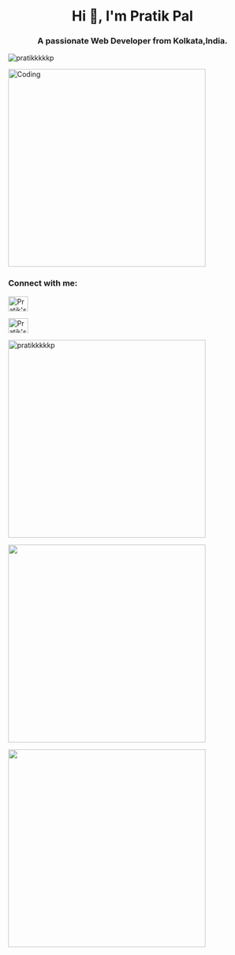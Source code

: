 <h1 align="center">Hi 👋, I'm Pratik Pal</h1>
<h3 align="center">A passionate Web Developer from Kolkata,India.</h3>

<p align="left"> <img src="https://komarev.com/ghpvc/?username=pratikkkkkp&label=Profile%20views&color=0e75b6&style=flat" alt="pratikkkkkp" /> </p>


<img align="center" alt="Coding" width="400" src="https://cdn.dribbble.com/users/1162077/screenshots/3848914/programmer.gif">

<h3 align="left">Connect with me:</h3>

<p align="left"><a href="https://linkedin.com/in/pratik-pal-207441199" target="_blank" rel="nofollow"><img align="center" alt="Pratik's Linkdein"  src="https://cdn.jsdelivr.net/npm/simple-icons@v5/icons/linkedin.svg" height="30" width="40"/></a></p>

<p align="left"><a href="https://instagram.com/pratikkkkkp" target="_blank" rel="nofollow"><img align="center" alt="Pratik's Insta"  src="https://cdn.jsdelivr.net/npm/simple-icons@v3/icons/instagram.svg" height="30" width="40"/></a>
</p>

<p><img align="center" src="https://github-readme-stats.vercel.app/api/top-langs?username=pratikkkkkp&theme=dark&locale=en&layout=compact" alt="pratikkkkkp"  width = 400/></p>


<p><img align = "center"><img src = "https://github-readme-stats.vercel.app/api?username=pratikkkkkp&show_icons=true&,prs&cache_seconds=86400&theme=dark" width = 400></p>

<p><img align="center"<img src = "https://github-readme-streak-stats.herokuapp.com?user=pratikkkkkp&theme=dark&" width = 400></p>





